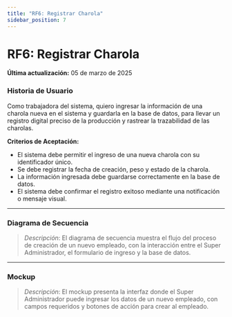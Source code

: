 ```yaml
---
title: "RF6: Registrar Charola"  
sidebar_position: 7
---
```


# RF6: Registrar Charola

**Última actualización:** 05 de marzo de 2025

### Historia de Usuario
Como trabajadora del sistema, quiero ingresar la información de una charola nueva en el sistema y guardarla en la base de datos, para llevar un registro digital preciso de la producción y rastrear la trazabilidad de las charolas.

  **Criterios de Aceptación:**
  - El sistema debe permitir el ingreso de una nueva charola con su identificador único.
  - Se debe registrar la fecha de creación, peso y estado de la charola.
  - La información ingresada debe guardarse correctamente en la base de datos.
  - El sistema debe confirmar el registro exitoso mediante una notificación o mensaje visual.

---

### Diagrama de Secuencia

> *Descripción*: El diagrama de secuencia muestra el flujo del proceso de creación de un nuevo empleado, con la interacción entre el Super Administrador, el formulario de ingreso y la base de datos.

---

### Mockup

> *Descripción*: El mockup presenta la interfaz donde el Super Administrador puede ingresar los datos de un nuevo empleado, con campos requeridos y botones de acción para crear al empleado.

